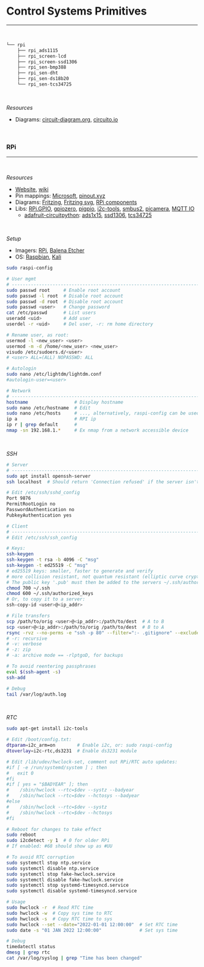 # Control Systems Primitives
---

<br />

```py
└── rpi
    ├── rpi_ads1115
    ├── rpi_screen-lcd
    ├── rpi_screen-ssd1306
    ├── rpi_sen-bmp388
    ├── rpi_sen-dht
    ├── rpi_sen-ds18b20
    └── rpi_sen-tcs34725
```

<br />

*Resources*
- Diagrams: [circuit-diagram.org](<https://www.circuit-diagram.org/editor/>), [circuito.io](<https://www.circuito.io/>)

<br />

### RPi
---

<br />

*Resources*
- [Website](<https://www.raspberrypi.org/>), [wiki](<https://en.wikipedia.org/wiki/Raspberry_Pi>)
- Pin mappings: [Microsoft](<https://docs.microsoft.com/en-us/windows/iot-core/learn-about-hardware/pinmappings/pinmappingsrpi>), [pinout.xyz](<https://pinout.xyz/>)
- Diagrams: [Fritzing](<https://github.com/fritzing/fritzing-app>), [Fritzing svg](<https://github.com/fritzing/fritzing-parts/tree/master/svg/core/breadboard>), [RPi components](<https://github.com/raspberrypilearning/components>)
- Libs: [RPi.GPIO](<https://pypi.org/project/RPi.GPIO/>), [gpiozero](<https://github.com/gpiozero/gpiozero>), [pigpio](<https://github.com/joan2937/pigpio>), [i2c-tools](<https://packages.debian.org/buster/utils/i2c-tools>), [smbus2](<https://github.com/kplindegaard/smbus2>), [picamera](<https://github.com/picamera>), [MQTT IO](<https://github.com/flyte/mqtt-io>)
  - [adafruit-circuitpython](<https://github.com/adafruit/circuitpython>): [ads1x15](<https://github.com/adafruit/Adafruit_CircuitPython_ADS1x15>), [ssd1306](<https://github.com/adafruit/Adafruit_CircuitPython_SSD1306>), [tcs34725](<https://github.com/adafruit/Adafruit_CircuitPython_TCS34725>)

<br />

*Setup*
- Imagers: [RPi](<https://www.raspberrypi.org/software/>), [Balena Etcher](<https://www.balena.io/etcher/>)
- OS: [Raspbian](<https://www.raspbian.org/>), [Kali](<https://www.kali.org/get-kali/#kali-arm>)

```sh
sudo raspi-config

# User mgmt
# -----------------------------------------------------------------------------
sudo passwd root     # Enable root account
sudo passwd -l root  # Disable root account
sudo passwd -d root  # Disable root account
sudo passwd <user>   # Change password
cat /etc/passwd      # List users
useradd <uid>        # Add user
userdel -r <uid>     # Del user, -r: rm home directory

# Rename user, as root:
usermod -l <new_user> <user>
usermod -m -d /home/<new_user> <new_user>
visudo /etc/sudoers.d/<user>
# <user> ALL=(ALL) NOPASSWD: ALL

# Autologin
sudo nano /etc/lightdm/lightdm.conf
#autologin-user=<user>

# Network
# -----------------------------------------------------------------------------
hostname                 # Display hostname
sudo nano /etc/hostname  # Edit
sudo nano /etc/hosts     # ..., alternatively, raspi-config can be used
ip a                     # RPI ip
ip r | grep default      # 
nmap -sn 192.168.1.*     # Ex nmap from a network accessible device
```

<br />

*SSH*
```sh
# Server
# -----------------------------------------------------------------------------
sudo apt install openssh-server
ssh localhost  # Should return 'Connection refused' if the server isn't running

# Edit /etc/ssh/sshd_config
Port 9876
PermitRootLogin no
PasswordAuthentication no
PubkeyAuthentication yes

# Client
# -----------------------------------------------------------------------------
# Edit /etc/ssh/ssh_config

# Keys:
ssh-keygen
ssh-keygen -t rsa -b 4096 -C "msg"
ssh-keygen -t ed25519 -C "msg"
# ed25519 keys: smaller, faster to generate and verify
# more collision resistant, not quantum resistant (elliptic curve cryptography)
# The public key '.pub' must then be added to the servers ~/.ssh/authorized_keys
chmod 700 ~/.ssh
chmod 600 ~/.ssh/authorized_keys
# Or, to copy it to a server:
ssh-copy-id <user>@<ip_addr>

# File transfers
scp /path/to/orig <user>@<ip_addr>:/path/to/dest  # A to B
scp <user>@<ip_addr>:/path/to/orig /path/to/dest  # B to A
rsync -rvz --no-perms -e "ssh -p 80" --filter=":- .gitignore" --exclude="venv/" path/to/orig <user>@<ip_addr>:path/to/dest/
# -r: recursive
# -v: verbose
# -z: zip
# -a: archive mode == -rlptgoD, for backups

# To avoid reentering passphrases
eval $(ssh-agent -s)
ssh-add

# Debug
tail /var/log/auth.log
```

<br />

*RTC*
```sh
sudo apt-get install i2c-tools

# Edit /boot/config.txt:
dtparam=i2c_arm=on        # Enable i2c, or: sudo raspi-config
dtoverlay=i2c-rtc,ds3231  # Enable ds3231 module

# Edit /lib/udev/hwclock-set, comment out RPi/RTC auto updates:
#if [ -e /run/systemd/system ] ; then 
#   exit 0
#fi
#if [ yes = "$BADYEAR" ]; then
#    /sbin/hwclock --rtc=$dev --systz --badyear
#    /sbin/hwclock --rtc=$dev --hctosys --badyear
#else
#    /sbin/hwclock --rtc=$dev --systz
#    /sbin/hwclock --rtc=$dev --hctosys
#fi

# Reboot for changes to take effect
sudo reboot
sudo i2cdetect -y 1  # 0 for older RPi
# If enabled: #68 should show up as #UU

# To avoid RTC corruption
sudo systemctl stop ntp.service
sudo systemctl disable ntp.service
sudo systemctl stop fake-hwclock.service
sudo systemctl disable fake-hwclock.service
sudo systemctl stop systemd-timesyncd.service
sudo systemctl disable systemd-timesyncd.service

# Usage
sudo hwclock -r  # Read RTC time
sudo hwclock -w  # Copy sys time to RTC
sudo hwclock -s  # Copy RTC time to sys
sudo hwclock --set --date="2022-01-01 12:00:00"  # Set RTC time
sudo date -s "01 JAN 2022 12:00:00"              # Set sys time

# Debug
timedatectl status
dmesg | grep rtc
cat /var/log/syslog | grep "Time has been changed"
```

<br />
